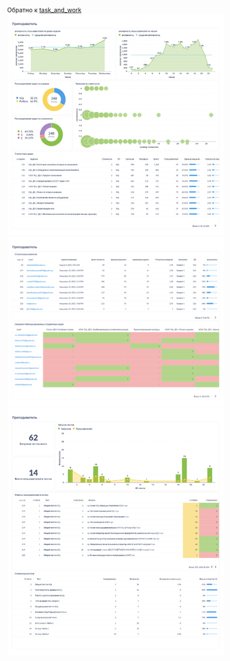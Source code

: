 Обратно к [task_and_work](../../task_and_work.md)
![таблица](Преподаватель-1.png)
![таблица](Преподаватель-2.png)
![таблица](Преподаватель-3.png)